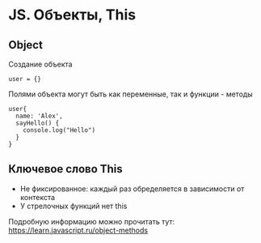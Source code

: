 # JS. Объекты, This
## Object
Создание объекта

    user = {}

Полями объекта могут быть как переменные, так и функции - методы

    user{
      name: 'Alex',
      sayHello() {
        console.log("Hello")
      }
    }

## Ключевое слово This
- Не фиксированное: каждый раз обределяется в зависимости от контекста
- У стрелочных функций нет this

Подробную информацию можно прочитать тут: <https://learn.javascript.ru/object-methods>

